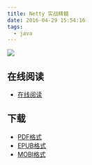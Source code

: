 ```yaml
---
title: Netty 实战精髓
date: 2016-04-29 15:54:16
tags:
  - java
---
```


![](https://ek8whxe.cloudimg.io/s/width/226/https://www.gitbook.com/cover/book/waylau/essential-netty-in-action.jpg)

<!--more-->

## 在线阅读 ##

+ [在线阅读](https://www.gitbook.com/book/waylau/essential-netty-in-action/details)

## 下载 ##

+ [PDF格式](https://www.gitbook.com/download/pdf/book/waylau/essential-netty-in-action)
+ [EPUB格式](https://www.gitbook.com/download/epub/book/waylau/essential-netty-in-action)
+ [MOBI格式](https://www.gitbook.com/download/mobi/book/waylau/essential-netty-in-action)
